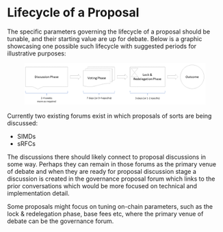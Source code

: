 # Lifecycle of a Proposal

The specific parameters governing the lifecycle of a proposal should be tunable, and their starting value are up for debate. Below is a graphic showcasing one possible such lifecycle with suggested periods for illustrative purposes:



<figure><img src="../.gitbook/assets/proposal-lifecycle.png" alt=""><figcaption></figcaption></figure>

Currently two existing forums exist in which proposals of sorts are being discussed:

* SIMDs
* sRFCs

The discussions there should likely connect to proposal discussions in some way. Perhaps they can remain in those forums as the primary venue of debate and when they are ready for proposal discussion stage a discussion is created in the governance proposal forum which links to the prior conversations which would be more focused on technical and implementation detail.

Some proposals might focus on tuning on-chain parameters, such as the lock & redelegation phase, base fees etc, where the primary venue of debate can be the governance forum.
